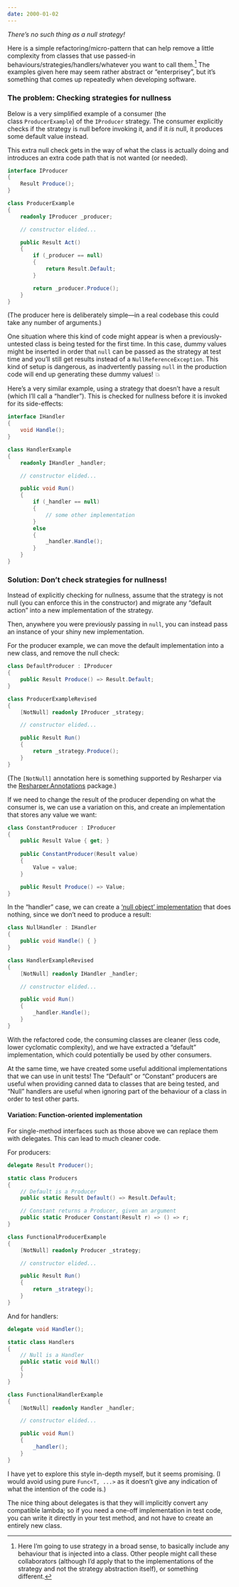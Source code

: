 ```yaml
---
date: 2000-01-02
---
```

_There’s no such thing as a null strategy!_

Here is a simple refactoring/micro-pattern that can help remove a little complexity from classes that use passed-in behaviours/strategies/handlers/whatever you want to call them.[^1] The examples given here may seem rather abstract or “enterprisey”, but it’s something that comes up repeatedly when developing software.

[^1]: Here I’m going to use strategy in a broad sense, to basically include any behaviour that is injected into a class. Other people might call these collaborators (although I’d apply that to the implementations of the strategy and not the strategy abstraction itself), or something different.
### The problem: Checking strategies for nullness

Below is a very simplified example of a consumer (the class `ProducerExample`) of the `IProducer` strategy. The consumer explicitly checks if the strategy is null before invoking it, and if it _is_ null, it produces some default value instead.

This extra null check gets in the way of what the class is actually doing and introduces an extra code path that is not wanted (or needed).

```csharp
interface IProducer
{
    Result Produce();
}

class ProducerExample
{
    readonly IProducer _producer;

    // constructor elided...

    public Result Act()
    {
        if (_producer == null)
        {
            return Result.Default;
        }

        return _producer.Produce();
    }
}
```

(The producer here is deliberately simple—in a real codebase this could take any number of arguments.)

One situation where this kind of code might appear is when a previously-untested class is being tested for the first time. In this case, dummy values might be inserted in order that `null` can be passed as the strategy at test time and you’ll still get results instead of a `NullReferenceException`. This kind of setup is dangerous, as inadvertently passing `null` in the production code will end up generating these dummy values! 💥

Here’s a very similar example, using a strategy that doesn’t have a result (which I’ll call a “handler”). This is checked for nullness before it is invoked for its side-effects:

```csharp
interface IHandler
{
    void Handle();
}

class HandlerExample
{
    readonly IHandler _handler;

    // constructor elided...

    public void Run()
    {
        if (_handler == null)
        {
            // some other implementation
        }
        else
        {
            _handler.Handle();
        }
    }
}
```

### Solution: Don’t check strategies for nullness!

Instead of explicitly checking for nullness, assume that the strategy is not null (you can enforce this in the constructor) and migrate any “default action” into a new implementation of the strategy.

Then, anywhere you were previously passing in `null`, you can instead pass an instance of your shiny new implementation.

For the producer example, we can move the default implementation into a new class, and remove the null check:

```csharp
class DefaultProducer : IProducer
{
    public Result Produce() => Result.Default;
}

class ProducerExampleRevised
{
    [NotNull] readonly IProducer _strategy;

    // constructor elided...

    public Result Run()
    {
        return _strategy.Produce();
    }
}
```

(The `[NotNull]` annotation here is something supported by Resharper via the [Resharper.Annotations](https://www.nuget.org/packages/JetBrains.Annotations) package.)

If we need to change the result of the producer depending on what the consumer is, we can use a variation on this, and create an implementation that stores any value we want:

```csharp
class ConstantProducer : IProducer
{
    public Result Value { get; }
    
    public ConstantProducer(Result value)
    {
        Value = value;
    }

    public Result Produce() => Value;
}
```

In the “handler” case, we can create a [‘null object’ implementation](https://en.wikipedia.org/wiki/Null_Object_pattern) that does nothing, since we don’t need to produce a result:

```csharp
class NullHandler : IHandler
{
    public void Handle() { }
}

class HandlerExampleRevised
{
    [NotNull] readonly IHandler _handler;

    // constructor elided...

    public void Run()
    {
        _handler.Handle();
    }
}
```

With the refactored code, the consuming classes are cleaner (less code, lower cyclomatic complexity), and we have extracted a “default” implementation, which could potentially be used by other consumers.

At the same time, we have created some useful additional implementations that we can use in unit tests! The “Default” or “Constant” producers are useful when providing canned data to classes that are being tested, and “Null” handlers are useful when ignoring part of the behaviour of a class in order to test other parts.

#### Variation: Function-oriented implementation

For single-method interfaces such as those above we can replace them with delegates. This can lead to much cleaner code.

For producers:

```csharp
delegate Result Producer();

static class Producers
{
    // Default is a Producer
    public static Result Default() => Result.Default;

    // Constant returns a Producer, given an argument
    public static Producer Constant(Result r) => () => r;
}

class FunctionalProducerExample
{
    [NotNull] readonly Producer _strategy;

    // constructor elided...

    public Result Run()
    {
        return _strategy();
    }
}
```

And for handlers:

```csharp
delegate void Handler();

static class Handlers
{
    // Null is a Handler
    public static void Null()
    {
    }
}

class FunctionalHandlerExample
{
    [NotNull] readonly Handler _handler;

    // constructor elided...

    public void Run()
    {
        _handler();
    }
}
```

I have yet to explore this style in-depth myself, but it seems promising. (I would avoid using pure `Func<T, ...>` as it doesn’t give any indication of what the intention of the code is.)

The nice thing about delegates is that they will implicitly convert any compatible lambda; so if you need a one-off implementation in test code, you can write it directly in your test method, and not have to create an entirely new class.